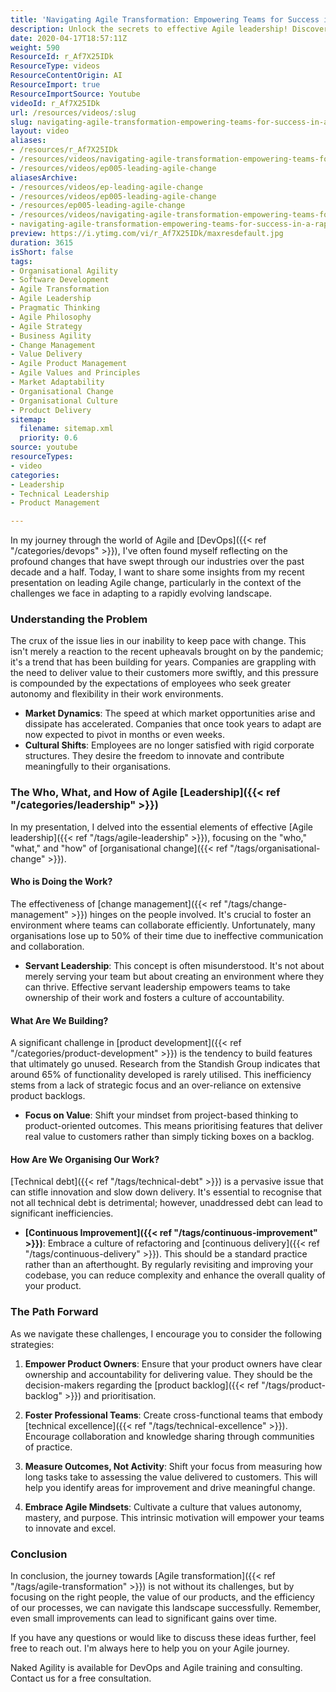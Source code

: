 ```yaml
---
title: 'Navigating Agile Transformation: Empowering Teams for Success in a Rapidly Changing Landscape'
description: Unlock the secrets to effective Agile leadership! Discover how to empower teams, focus on value, and embrace change in a fast-paced world.
date: 2020-04-17T18:57:11Z
weight: 590
ResourceId: r_Af7X25IDk
ResourceType: videos
ResourceContentOrigin: AI
ResourceImport: true
ResourceImportSource: Youtube
videoId: r_Af7X25IDk
url: /resources/videos/:slug
slug: navigating-agile-transformation-empowering-teams-for-success-in-a-rapidly-changing-landscape
layout: video
aliases:
- /resources/r_Af7X25IDk
- /resources/videos/navigating-agile-transformation-empowering-teams-for-success-in-a-rapidly-changing-landscape
- /resources/videos/ep005-leading-agile-change
aliasesArchive:
- /resources/videos/ep-leading-agile-change
- /resources/videos/ep005-leading-agile-change
- /resources/ep005-leading-agile-change
- /resources/videos/navigating-agile-transformation-empowering-teams-for-success-in-a-rapidly-changing-landscape
- navigating-agile-transformation-empowering-teams-for-success-in-a-rapidly-changing-landscape
preview: https://i.ytimg.com/vi/r_Af7X25IDk/maxresdefault.jpg
duration: 3615
isShort: false
tags:
- Organisational Agility
- Software Development
- Agile Transformation
- Agile Leadership
- Pragmatic Thinking
- Agile Philosophy
- Agile Strategy
- Business Agility
- Change Management
- Value Delivery
- Agile Product Management
- Agile Values and Principles
- Market Adaptability
- Organisational Change
- Organisational Culture
- Product Delivery
sitemap:
  filename: sitemap.xml
  priority: 0.6
source: youtube
resourceTypes:
- video
categories:
- Leadership
- Technical Leadership
- Product Management

---
```

In my journey through the world of Agile and [DevOps]({{< ref "/categories/devops" >}}), I've often found myself reflecting on the profound changes that have swept through our industries over the past decade and a half. Today, I want to share some insights from my recent presentation on leading Agile change, particularly in the context of the challenges we face in adapting to a rapidly evolving landscape.

### Understanding the Problem

The crux of the issue lies in our inability to keep pace with change. This isn't merely a reaction to the recent upheavals brought on by the pandemic; it's a trend that has been building for years. Companies are grappling with the need to deliver value to their customers more swiftly, and this pressure is compounded by the expectations of employees who seek greater autonomy and flexibility in their work environments.

- **Market Dynamics**: The speed at which market opportunities arise and dissipate has accelerated. Companies that once took years to adapt are now expected to pivot in months or even weeks.
- **Cultural Shifts**: Employees are no longer satisfied with rigid corporate structures. They desire the freedom to innovate and contribute meaningfully to their organisations.

### The Who, What, and How of Agile [Leadership]({{< ref "/categories/leadership" >}})

In my presentation, I delved into the essential elements of effective [Agile leadership]({{< ref "/tags/agile-leadership" >}}), focusing on the "who," "what," and "how" of [organisational change]({{< ref "/tags/organisational-change" >}}).

#### Who is Doing the Work?

The effectiveness of [change management]({{< ref "/tags/change-management" >}}) hinges on the people involved. It's crucial to foster an environment where teams can collaborate efficiently. Unfortunately, many organisations lose up to 50% of their time due to ineffective communication and collaboration. 

- **Servant Leadership**: This concept is often misunderstood. It's not about merely serving your team but about creating an environment where they can thrive. Effective servant leadership empowers teams to take ownership of their work and fosters a culture of accountability.

#### What Are We Building?

A significant challenge in [product development]({{< ref "/categories/product-development" >}}) is the tendency to build features that ultimately go unused. Research from the Standish Group indicates that around 65% of functionality developed is rarely utilised. This inefficiency stems from a lack of strategic focus and an over-reliance on extensive product backlogs.

- **Focus on Value**: Shift your mindset from project-based thinking to product-oriented outcomes. This means prioritising features that deliver real value to customers rather than simply ticking boxes on a backlog.

#### How Are We Organising Our Work?

[Technical debt]({{< ref "/tags/technical-debt" >}}) is a pervasive issue that can stifle innovation and slow down delivery. It's essential to recognise that not all technical debt is detrimental; however, unaddressed debt can lead to significant inefficiencies.

- **[Continuous Improvement]({{< ref "/tags/continuous-improvement" >}})**: Embrace a culture of refactoring and [continuous delivery]({{< ref "/tags/continuous-delivery" >}}). This should be a standard practice rather than an afterthought. By regularly revisiting and improving your codebase, you can reduce complexity and enhance the overall quality of your product.

### The Path Forward

As we navigate these challenges, I encourage you to consider the following strategies:

1. **Empower Product Owners**: Ensure that your product owners have clear ownership and accountability for delivering value. They should be the decision-makers regarding the [product backlog]({{< ref "/tags/product-backlog" >}}) and prioritisation.
   
2. **Foster Professional Teams**: Create cross-functional teams that embody [technical excellence]({{< ref "/tags/technical-excellence" >}}). Encourage collaboration and knowledge sharing through communities of practice.

3. **Measure Outcomes, Not Activity**: Shift your focus from measuring how long tasks take to assessing the value delivered to customers. This will help you identify areas for improvement and drive meaningful change.

4. **Embrace Agile Mindsets**: Cultivate a culture that values autonomy, mastery, and purpose. This intrinsic motivation will empower your teams to innovate and excel.

### Conclusion

In conclusion, the journey towards [Agile transformation]({{< ref "/tags/agile-transformation" >}}) is not without its challenges, but by focusing on the right people, the value of our products, and the efficiency of our processes, we can navigate this landscape successfully. Remember, even small improvements can lead to significant gains over time. 

If you have any questions or would like to discuss these ideas further, feel free to reach out. I'm always here to help you on your Agile journey. 

Naked Agility is available for DevOps and Agile training and consulting. Contact us for a free consultation.
